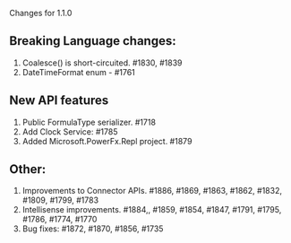 Changes for 1.1.0

## Breaking Language changes:

1. Coalesce() is short-circuited.  #1830, #1839
2. DateTimeFormat enum - #1761


## New API features

1. Public FormulaType serializer. #1718
2. Add Clock Service: #1785
3. Added Microsoft.PowerFx.Repl project. #1879

## Other:
1. Improvements to Connector APIs.  #1886, #1869, #1863, #1862, #1832, #1809, #1799, #1783
2. Intellisense improvements.  #1884,, #1859, #1854, #1847, #1791, #1795, #1786, #1774, #1770
3. Bug fixes: #1872, #1870, #1856, #1735
